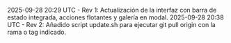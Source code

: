 2025-09-28 20:29 UTC - Rev 1: Actualización de la interfaz con barra de estado integrada, acciones flotantes y galería en modal.
2025-09-28 20:38 UTC - Rev 2: Añadido script update.sh para ejecutar git pull origin con la rama o tag indicado.
